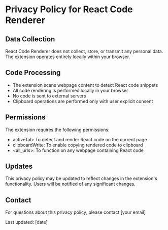 
# Privacy Policy for React Code Renderer

## Data Collection
React Code Renderer does not collect, store, or transmit any personal data. The extension operates entirely locally within your browser.

## Code Processing
- The extension scans webpage content to detect React code snippets
- All code rendering is performed locally in your browser
- No code is sent to external servers
- Clipboard operations are performed only with user explicit consent

## Permissions
The extension requires the following permissions:
- activeTab: To detect and render React code on the current page
- clipboardWrite: To enable copying rendered code to clipboard
- <all_urls>: To function on any webpage containing React code

## Updates
This privacy policy may be updated to reflect changes in the extension's functionality. Users will be notified of any significant changes.

## Contact
For questions about this privacy policy, please contact [your email]

Last updated: [date]
